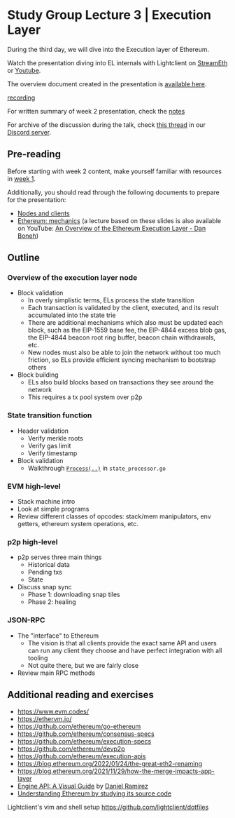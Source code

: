 # Study Group Lecture 3 | Execution Layer

During the third day, we will dive into the Execution layer of Ethereum.

Watch the presentation diving into EL internals with Lightclient on [StreamEth](https://streameth.org/watch?event=&session=65dcdef0a6d370a1ab326de1) or [Youtube](https://www.youtube.com/watch?v=pniTkWo70OY).

The overview document created in the presentation is [available here](https://github.com/eth-protocol-fellows/protocol-studies/blob/main/docs/eps/presentations/week2_notes.md?plain=1).

[recording](https://streameth.org/embed/?playbackId=70f6rq6un48dy74q&vod=true&streamId=&playerName=Execution+Layer+Overview+%7C+lightclient+%7C+Week+2 ':include :type=iframe width=100% height=520 frameborder="0" allow="fullscreen" allowfullscreen')

For written summary of week 2 presentation, check the [notes](https://ab9jvcjkej.feishu.cn/docx/BRDdd8kP9o00a2x6F4scRo0fnJh)

For archive of the discussion during the talk, check [this thread](https://discord.com/channels/1205546645496795137/1210292746817110027/1210292751158222848) in our [Discord server](https://discord.gg/epfsg).

## Pre-reading

Before starting with week 2 content, make yourself familiar with resources in [week 1](/eps/week1.md).

Additionally, you should read through the following documents to prepare for the presentation:

- [Nodes and clients](https://ethereum.org/developers/docs/nodes-and-clients)
- [Ethereum: mechanics](https://cs251.stanford.edu/lectures/lecture7.pdf) (a lecture based on these slides is also available on YouTube: [An Overview of the Ethereum Execution Layer - Dan Boneh](https://www.youtube.com/watch?v=7sxBjSfmROc))

## Outline

### Overview of the execution layer node

- Block validation
  - In overly simplistic terms, ELs process the state transition
  - Each transaction is validated by the client, executed, and its result accumulated into the state trie
  - There are additional mechanisms which also must be updated each block, such as the EIP-1559 base fee, the EIP-4844 excess blob gas, the EIP-4844 beacon root ring buffer, beacon chain withdrawals, etc.
  - New nodes must also be able to join the network without too much friction, so ELs provide efficient syncing mechanism to bootstrap others
- Block building
  - ELs also build blocks based on transactions they see around the network
  - This requires a tx pool system over p2p

### State transition function

- Header validation
  - Verify merkle roots
  - Verify gas limit
  - Verify timestamp
- Block validation
  - Walkthrough [`Process(..)`](https://github.com/ethereum/go-ethereum/blob/master/core/state_processor.go#L60) in `state_processor.go`

### EVM high-level

- Stack machine intro
- Look at simple programs
- Review different classes of opcodes: stack/mem manipulators, env getters, ethereum system operations, etc.

### p2p high-level

- p2p serves three main things
  - Historical data
  - Pending txs
  - State
- Discuss snap sync
  - Phase 1: downloading snap tiles
  - Phase 2: healing

### JSON-RPC

- The "interface" to Ethereum
  - The vision is that all clients provide the exact same API and users can run any client they choose and have perfect integration with all tooling
  - Not quite there, but we are fairly close
- Review main RPC methods

## Additional reading and exercises

- https://www.evm.codes/
- https://ethervm.io/
- https://github.com/ethereum/go-ethereum
- https://github.com/ethereum/consensus-specs
- https://github.com/ethereum/execution-specs
- https://github.com/ethereum/devp2p
- https://github.com/ethereum/execution-apis
- https://blog.ethereum.org/2022/01/24/the-great-eth2-renaming
- https://blog.ethereum.org/2021/11/29/how-the-merge-impacts-app-layer
- [Engine API: A Visual Guide](https://hackmd.io/@danielrachi/engine_api) by [Daniel Ramirez](https://hackmd.io/@danielrachi)
- [Understanding Ethereum by studying its source code](https://gisli.hamstur.is/2020/08/understanding-ethereum-by-studying-the-source-code/)

Lightclient's vim and shell setup https://github.com/lightclient/dotfiles
